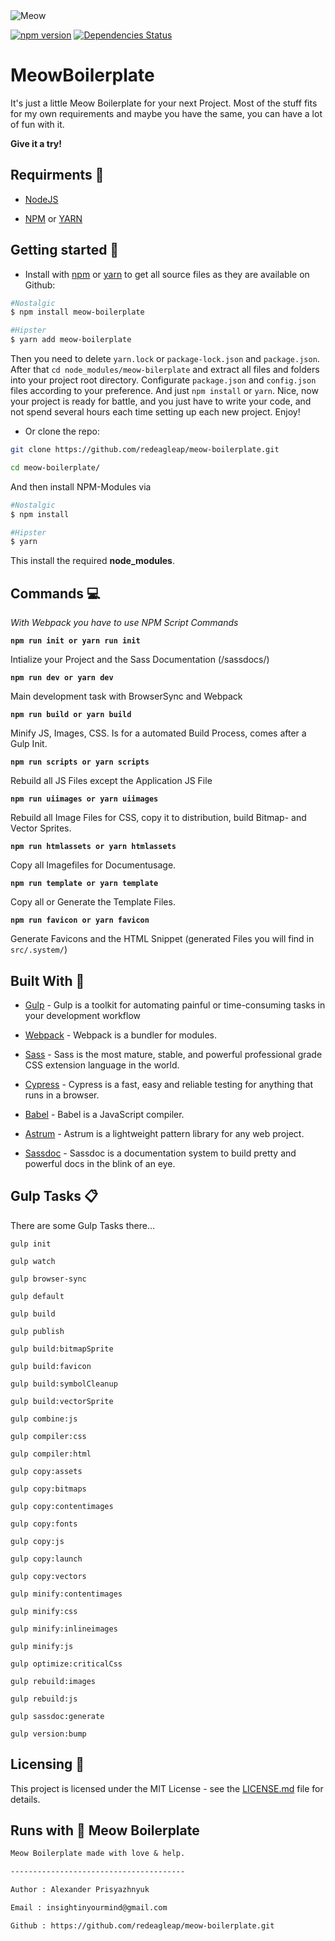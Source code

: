 <img alt="Meow" src="https://lh3.googleusercontent.com/qjc0gHFosK8Ks0018gHR_a6TAurgeV5sU0ugkRSMup1tACIYkmmcz8Kj0tmPSh2s7XwXA42VFyM">

[![npm version](https://badge.fury.io/js/meow-boilerplate.svg)](https://badge.fury.io/js/meow-boilerplate)  [![Dependencies Status](https://david-dm.org/redeagleap/meow-boilerplate/status.svg)](https://david-dm.org/redeagleap/meow-boilerplate)

# MeowBoilerplate

It's just a little Meow Boilerplate for your next Project. Most of the stuff fits for my own requirements and maybe you have the same, you can have a lot of fun with it.

__Give it a try!__

## Requirments :pushpin:

-  [NodeJS](https://nodejs.org/en/)

-  [NPM](https://www.npmjs.com/) or [YARN](https://yarnpkg.com/lang/en/)

## Getting started :rocket:

* Install with [npm](https://www.npmjs.com/) or [yarn](https://yarnpkg.com/lang/en/) to get all source files as they are available on Github:

```bash
#Nostalgic
$ npm install meow-boilerplate

#Hipster
$ yarn add meow-boilerplate
```

Then you need to delete `yarn.lock` or `package-lock.json` and `package.json`. After that `cd node_modules/meow-bilerplate` and extract all files and folders into your project root directory. Configurate `package.json` and `config.json` files according to your preference. And just `npm install` or `yarn`.
Nice, now your project is ready for battle, and you just have to write your code, and not spend several hours each time setting up each new project. Enjoy!

* Or clone the repo:

```bash
git clone https://github.com/redeagleap/meow-boilerplate.git

cd meow-boilerplate/
```

And then install NPM-Modules via

```bash
#Nostalgic
$ npm install

#Hipster
$ yarn
```

This install the required __node_modules__.

## Commands :computer:

_With Webpack you have to use NPM Script Commands_

**`npm run init or yarn run init`**<br>

Intialize your Project and the Sass Documentation (/sassdocs/)

**`npm run dev or yarn dev`**<br>

Main development task with BrowserSync and Webpack

**`npm run build or yarn build`**<br>

Minify JS, Images, CSS. Is for a automated Build Process, comes after a Gulp Init.

**`npm run scripts or yarn scripts`**<br>

Rebuild all JS Files except the Application JS File

**`npm run uiimages or yarn uiimages`**<br>

Rebuild all Image Files for CSS, copy it to distribution, build Bitmap- and Vector Sprites.

**`npm run htmlassets or yarn htmlassets`**<br>

Copy all Imagefiles for Documentusage.

**`npm run template or yarn template`**<br>

Copy all or Generate the Template Files.

**`npm run favicon or yarn favicon`**<br>

Generate Favicons and the HTML Snippet (generated Files you will find in `src/.system/`)

## Built With :hammer:

*  [Gulp](https://gulpjs.com/) - Gulp is a toolkit for automating painful or time-consuming tasks in your development workflow

*  [Webpack](https://webpack.js.org/) - Webpack is a bundler for modules.

*  [Sass](https://sass-lang.com/) - Sass is the most mature, stable, and powerful professional grade CSS extension language in the world.

*  [Cypress](https://www.cypress.io/) - Cypress is a fast, easy and reliable testing for anything that runs in a browser.

*  [Babel](https://babeljs.io/) - Babel is a JavaScript compiler.

*  [Astrum](http://astrum.nodividestudio.com/) - Astrum is a lightweight pattern library for any web project.

*  [Sassdoc](http://sassdoc.com/) - Sassdoc is a documentation system to build pretty and powerful docs in the blink of an eye.

## Gulp Tasks :clipboard:

There are some Gulp Tasks there…

```shell
gulp init

gulp watch

gulp browser-sync

gulp default

gulp build

gulp publish

gulp build:bitmapSprite

gulp build:favicon

gulp build:symbolCleanup

gulp build:vectorSprite

gulp combine:js

gulp compiler:css

gulp compiler:html

gulp copy:assets

gulp copy:bitmaps

gulp copy:contentimages

gulp copy:fonts

gulp copy:js

gulp copy:launch

gulp copy:vectors

gulp minify:contentimages

gulp minify:css

gulp minify:inlineimages

gulp minify:js

gulp optimize:criticalCss

gulp rebuild:images

gulp rebuild:js

gulp sassdoc:generate

gulp version:bump
```

## Licensing :beginner:

This project is licensed under the MIT License - see the [LICENSE.md](LICENSE.md) file for details.

## Runs with :yellow_heart: Meow Boilerplate

```txt
Meow Boilerplate made with love & help.

---------------------------------------

Author : Alexander Prisyazhnyuk

Email : insightinyourmind@gmail.com

Github : https://github.com/redeagleap/meow-boilerplate.git
```